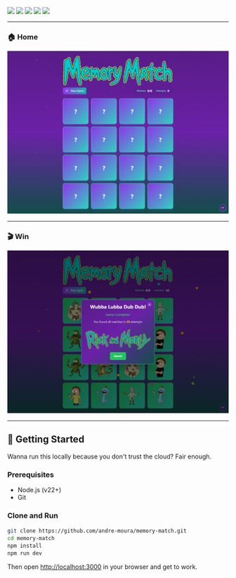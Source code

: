 <img src="https://img.shields.io/badge/Node-v22-green"/> <img src="https://img.shields.io/badge/TypeScript-5.0-darkblue"/> <img src="https://img.shields.io/badge/React-v18.2.0-blue"/> <img src="https://img.shields.io/badge/HTML-5-orange"/> <img src="https://img.shields.io/badge/CSS-3-purple"/> 

---

### 🏠 Home
![Home](https://raw.githubusercontent.com/andre-moura/images/refs/heads/main/memory-match/home.png)

---

### 🎬 Win
![Home](https://raw.githubusercontent.com/andre-moura/images/refs/heads/main/memory-match/win.png)

---

## 🚀 Getting Started

Wanna run this locally because you don't trust the cloud? Fair enough.

### Prerequisites

* Node.js (v22+)
* Git

### Clone and Run

```bash
git clone https://github.com/andre-moura/memory-match.git
cd memory-match
npm install
npm run dev
```

Then open [http://localhost:3000](http://localhost:3000) in your browser and get to work.
